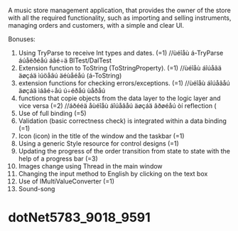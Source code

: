 A music store management application, that provides the owner of the store with all the required functionality,
such as importing and selling instruments, managing orders and customers, with a simple and clear Ul.


Bonuses:

1. Using TryParse to receive Int types and dates. (=1) //ùéîåù á-TryParse áúåëðéåú áãé÷ä BlTest/DalTest
2. Extension function to ToString (ToStringProperty). (=1) //ùéîåù áîúåãä äøçáä ìúöåâú äéùåéåú (á-ToString) 
3. extension functions for checking errors/exceptions. (=1) //ùéîåù áîúåãåú äøçáä ìáãé÷åú ú÷éðåú ùåðåú
4. functions that copie objects from the data layer to the logic layer and vice versa (=2) //áðééä åùéîåù áîúåãåú äøçáä âðøéåú òí reflection (
5. Use of full binding (=5)
6. Validation (basic correctness check) is integrated within a data binding (=1)
7. Icon (icon) in the title of the window and the taskbar (=1)
8. Using a generic Style resource for control designs (=1)
9. Updating the progress of the order transition from state to state with the help of a progress bar (=3)
10. Images change using Thread in the main window
11. Changing the input method to English by clicking on the text box
12. Use of IMultiValueConverter (=1)
13. Sound-song


# dotNet5783_9018_9591
